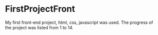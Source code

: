 # FirstProjectFront
 My first front-end project, html, css, javascript was used. The progress of the project was listed from 1 to 14.

